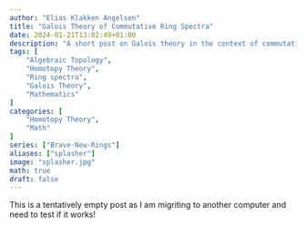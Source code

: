 ```yaml
---
author: "Elias Klakken Angelsen"
title: "Galois Theory of Commutative Ring Spectra"
date: 2024-01-21T13:02:49+01:00
description: "A short post on Galois theory in the context of commutative ring spectra"
tags: [
    "Algebraic Topology",
    "Homotopy Theory",
    "Ring spectra",
    "Galois Theory",
    "Mathematics"
]
categories: [
    "Homotopy Theory",
    "Math"
]
series: ["Brave-New-Rings"]
aliases: ["splasher"]
image: "splasher.jpg"
math: true
draft: false
---
```



This is a tentatively empty post as I am migriting to another computer and need to test if it works!

